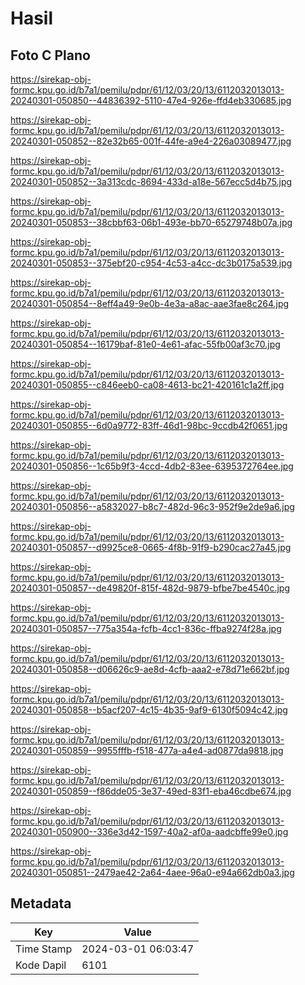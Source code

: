 # Hasil

## Foto C Plano

https://sirekap-obj-formc.kpu.go.id/b7a1/pemilu/pdpr/61/12/03/20/13/6112032013013-20240301-050850--44836392-5110-47e4-926e-ffd4eb330685.jpg

https://sirekap-obj-formc.kpu.go.id/b7a1/pemilu/pdpr/61/12/03/20/13/6112032013013-20240301-050852--82e32b65-001f-44fe-a9e4-226a03089477.jpg

https://sirekap-obj-formc.kpu.go.id/b7a1/pemilu/pdpr/61/12/03/20/13/6112032013013-20240301-050852--3a313cdc-8694-433d-a18e-567ecc5d4b75.jpg

https://sirekap-obj-formc.kpu.go.id/b7a1/pemilu/pdpr/61/12/03/20/13/6112032013013-20240301-050853--38cbbf63-06b1-493e-bb70-65279748b07a.jpg

https://sirekap-obj-formc.kpu.go.id/b7a1/pemilu/pdpr/61/12/03/20/13/6112032013013-20240301-050853--375ebf20-c954-4c53-a4cc-dc3b0175a539.jpg

https://sirekap-obj-formc.kpu.go.id/b7a1/pemilu/pdpr/61/12/03/20/13/6112032013013-20240301-050854--8eff4a49-9e0b-4e3a-a8ac-aae3fae8c264.jpg

https://sirekap-obj-formc.kpu.go.id/b7a1/pemilu/pdpr/61/12/03/20/13/6112032013013-20240301-050854--16179baf-81e0-4e61-afac-55fb00af3c70.jpg

https://sirekap-obj-formc.kpu.go.id/b7a1/pemilu/pdpr/61/12/03/20/13/6112032013013-20240301-050855--c846eeb0-ca08-4613-bc21-420161c1a2ff.jpg

https://sirekap-obj-formc.kpu.go.id/b7a1/pemilu/pdpr/61/12/03/20/13/6112032013013-20240301-050855--6d0a9772-83ff-46d1-98bc-9ccdb42f0651.jpg

https://sirekap-obj-formc.kpu.go.id/b7a1/pemilu/pdpr/61/12/03/20/13/6112032013013-20240301-050856--1c65b9f3-4ccd-4db2-83ee-6395372764ee.jpg

https://sirekap-obj-formc.kpu.go.id/b7a1/pemilu/pdpr/61/12/03/20/13/6112032013013-20240301-050856--a5832027-b8c7-482d-96c3-952f9e2de9a6.jpg

https://sirekap-obj-formc.kpu.go.id/b7a1/pemilu/pdpr/61/12/03/20/13/6112032013013-20240301-050857--d9925ce8-0665-4f8b-91f9-b290cac27a45.jpg

https://sirekap-obj-formc.kpu.go.id/b7a1/pemilu/pdpr/61/12/03/20/13/6112032013013-20240301-050857--de49820f-815f-482d-9879-bfbe7be4540c.jpg

https://sirekap-obj-formc.kpu.go.id/b7a1/pemilu/pdpr/61/12/03/20/13/6112032013013-20240301-050857--775a354a-fcfb-4cc1-836c-ffba9274f28a.jpg

https://sirekap-obj-formc.kpu.go.id/b7a1/pemilu/pdpr/61/12/03/20/13/6112032013013-20240301-050858--d06626c9-ae8d-4cfb-aaa2-e78d71e662bf.jpg

https://sirekap-obj-formc.kpu.go.id/b7a1/pemilu/pdpr/61/12/03/20/13/6112032013013-20240301-050858--b5acf207-4c15-4b35-9af9-6130f5094c42.jpg

https://sirekap-obj-formc.kpu.go.id/b7a1/pemilu/pdpr/61/12/03/20/13/6112032013013-20240301-050859--9955fffb-f518-477a-a4e4-ad0877da9818.jpg

https://sirekap-obj-formc.kpu.go.id/b7a1/pemilu/pdpr/61/12/03/20/13/6112032013013-20240301-050859--f86dde05-3e37-49ed-83f1-eba46cdbe674.jpg

https://sirekap-obj-formc.kpu.go.id/b7a1/pemilu/pdpr/61/12/03/20/13/6112032013013-20240301-050900--336e3d42-1597-40a2-af0a-aadcbffe99e0.jpg

https://sirekap-obj-formc.kpu.go.id/b7a1/pemilu/pdpr/61/12/03/20/13/6112032013013-20240301-050851--2479ae42-2a64-4aee-96a0-e94a662db0a3.jpg


## Metadata

| Key        | Value               |
| ---------- | ------------------- |
| Time Stamp | 2024-03-01 06:03:47 |
| Kode Dapil | 6101                |




